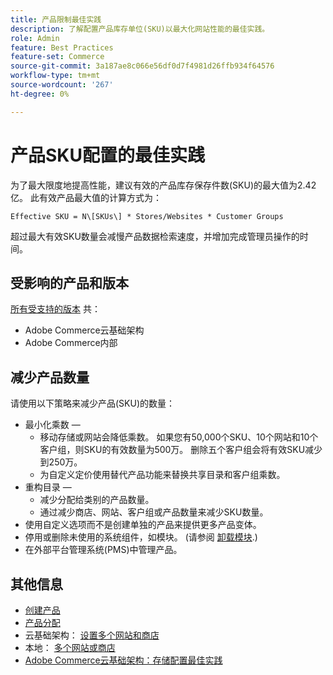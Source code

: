 ```yaml
---
title: 产品限制最佳实践
description: 了解配置产品库存单位(SKU)以最大化网站性能的最佳实践。
role: Admin
feature: Best Practices
feature-set: Commerce
source-git-commit: 3a187ae8c066e56df0d7f4981d26ffb934f64576
workflow-type: tm+mt
source-wordcount: '267'
ht-degree: 0%

---
```



# 产品SKU配置的最佳实践

为了最大限度地提高性能，建议有效的产品库存保存件数(SKU)的最大值为2.42亿。 此有效产品最大值的计算方式为：

```text
Effective SKU = N\[SKUs\] * Stores/Websites * Customer Groups
```

超过最大有效SKU数量会减慢产品数据检索速度，并增加完成管理员操作的时间。

## 受影响的产品和版本

[所有受支持的版本](../../../release/versions.md) 共：

- Adobe Commerce云基础架构
- Adobe Commerce内部

## 减少产品数量

请使用以下策略来减少产品(SKU)的数量：

- 最小化乘数 — 
   - 移动存储或网站会降低乘数。 如果您有50,000个SKU、10个网站和10个客户组，则SKU的有效数量为500万。 删除五个客户组会将有效SKU减少到250万。
   - 为自定义定价使用替代产品功能来替换共享目录和客户组乘数。
- 重构目录 — 
   - 减少分配给类别的产品数量。
   - 通过减少商店、网站、客户组或产品数量来减少SKU数量。
- 使用自定义选项而不是创建单独的产品来提供更多产品变体。
- 停用或删除未使用的系统组件，如模块。 (请参阅  [卸载模块](../../../installation/tutorials/uninstall-modules.md).)
- 在外部平台管理系统(PMS)中管理产品。

## 其他信息

- [创建产品](https://experienceleague.adobe.com/docs/commerce-admin/catalog/products/product-create.html)
- [产品分配](https://experienceleague.adobe.com/docs/commerce-admin/catalog/categories/products-in-category/categories-product-assignments.html)
- 云基础架构： [设置多个网站和商店](https://devdocs.magento.com/cloud/project/project-multi-sites.html)
- 本地： [多个网站或商店](../../../configuration/multi-sites/ms-overview.md)
- [Adobe Commerce云基础架构：存储配置最佳实践](https://devdocs.magento.com/cloud/configure/configure-best-practices.html)
